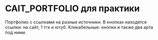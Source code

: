 # CAIT_PORTFOLIO для практики
Портфолио с ссылками на разные источники.
В кнопках находятся ссылки: на сайт, 1 тгк и ютуб.
Кликабельные: кнопки и также два арта под ними.
